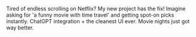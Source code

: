 Tired of endless scrolling on Netflix? My new project has the fix! Imagine asking for 'a funny movie with time travel' and getting spot-on picks instantly. ChatGPT integration + the cleanest UI ever. Movie nights just got way better.

